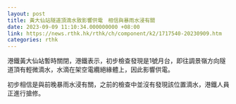 ```yaml
---
layout: post
title: 黃大仙站隧道頂滴水致影響供電　相信與暴雨水浸有關
date: 2023-09-09 11:10:34.000000000 +08:00
link: https://news.rthk.hk/rthk/ch/component/k2/1717540-20230909.htm
categories: rthk
---
```


港鐵黃大仙站暫時關閉，港鐵表示，初步檢查發現是1號月台，即往調景嶺方向隧道頂有輕微滴水，水滴在架空電纜絕緣體上，因此影響供電。

初步相信是與前晚暴雨水浸有關，之前的檢查中並沒有發現該位置滴水，港鐵人員正進行搶修。
